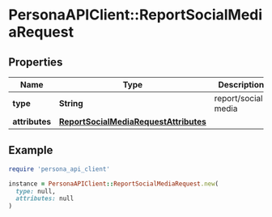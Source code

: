 # PersonaAPIClient::ReportSocialMediaRequest

## Properties

| Name | Type | Description | Notes |
| ---- | ---- | ----------- | ----- |
| **type** | **String** | report/social-media | [optional] |
| **attributes** | [**ReportSocialMediaRequestAttributes**](ReportSocialMediaRequestAttributes.md) |  |  |

## Example

```ruby
require 'persona_api_client'

instance = PersonaAPIClient::ReportSocialMediaRequest.new(
  type: null,
  attributes: null
)
```


